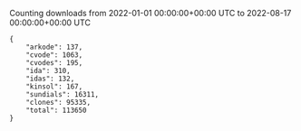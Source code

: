 
Counting downloads from 2022-01-01 00:00:00+00:00 UTC to 2022-08-17 00:00:00+00:00 UTC

```
{
    "arkode": 137,
    "cvode": 1063,
    "cvodes": 195,
    "ida": 310,
    "idas": 132,
    "kinsol": 167,
    "sundials": 16311,
    "clones": 95335,
    "total": 113650
}
```
